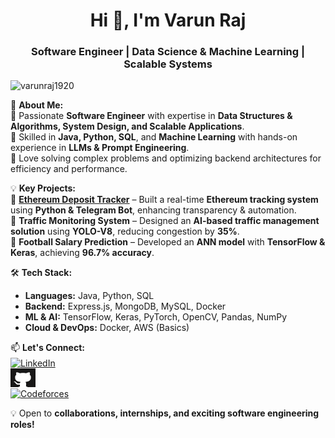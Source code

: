 <h1 align="center">Hi 👋, I'm Varun Raj</h1>  
<h3 align="center">Software Engineer | Data Science & Machine Learning | Scalable Systems</h3>  

<p align="left">  
  <img src="https://komarev.com/ghpvc/?username=varunraj1920&label=Profile%20views&color=0e75b6&style=flat" alt="varunraj1920" />  
</p>  

🚀 **About Me:**  
🔹 Passionate **Software Engineer** with expertise in **Data Structures & Algorithms, System Design, and Scalable Applications**.  
🔹 Skilled in **Java, Python, SQL**, and **Machine Learning** with hands-on experience in **LLMs & Prompt Engineering**.  
🔹 Love solving complex problems and optimizing backend architectures for efficiency and performance.  

💡 **Key Projects:**  
🔹 **[Ethereum Deposit Tracker](https://github.com/VarunRaj1920/Etherium-tracker)** – Built a real-time **Ethereum tracking system** using **Python & Telegram Bot**, enhancing transparency & automation.  
🔹 **Traffic Monitoring System** – Designed an **AI-based traffic management solution** using **YOLO-V8**, reducing congestion by **35%**.  
🔹 **Football Salary Prediction** – Developed an **ANN model** with **TensorFlow & Keras**, achieving **96.7% accuracy**.  

🛠 **Tech Stack:**  
- **Languages:** Java, Python, SQL  
- **Backend:** Express.js, MongoDB, MySQL, Docker  
- **ML & AI:** TensorFlow, Keras, PyTorch, OpenCV, Pandas, NumPy  
- **Cloud & DevOps:** Docker, AWS (Basics)  

📫 **Let's Connect:**  
<a href="https://linkedin.com/in/varunraj8182" target="_blank">
  <img align="center" src="https://raw.githubusercontent.com/rahuldkjain/github-profile-readme-generator/master/src/images/icons/Social/linked-in-alt.svg" alt="LinkedIn" height="30" width="40" />
</a>  
<a href="https://github.com/VarunRaj1920" target="_blank">
  <img align="center" src="https://raw.githubusercontent.com/edent/SuperTinyIcons/master/images/svg/github.svg" alt="GitHub" height="30" width="40" />
</a>  
<a href="https://codeforces.com/profile/varunraj8182" target="_blank">
  <img align="center" src="https://upload.wikimedia.org/wikipedia/commons/6/65/Codeforces_logo.svg" alt="Codeforces" height="30" width="40" />
</a>  

💡 Open to **collaborations, internships, and exciting software engineering roles!**  
